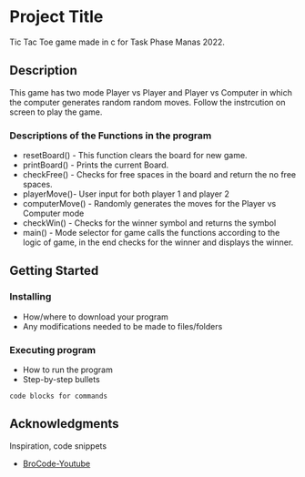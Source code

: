 # Project Title

Tic Tac Toe game made in c for Task Phase Manas 2022.

## Description

This game has two mode Player vs Player and Player vs Computer in which the computer generates random random moves.
Follow the instrcution on screen to play the game.

### Descriptions of the Functions in the program
* resetBoard() - This function clears the board for new game.
* printBoard() - Prints the current Board.
* checkFree() - Checks for free spaces in the board and return the no free spaces.
* playerMove()- User input for both player 1 and player 2
* computerMove() - Randomly generates the moves for the Player vs Computer mode
* checkWin() - Checks for the winner symbol and returns the symbol
* main() - Mode selector for game calls the functions according to the logic of game, in the end checks for the winner and displays the winner.

## Getting Started

### Installing

* How/where to download your program
* Any modifications needed to be made to files/folders

### Executing program

* How to run the program
* Step-by-step bullets
```
code blocks for commands
```

## Acknowledgments

Inspiration, code snippets
* [BroCode-Youtube](https://www.youtube.com/watch?v=_889aB2D1KI&t=57s)
